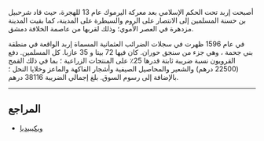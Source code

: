 أصبحت إربد تحت الحكم الإسلامي بعد معركة اليرموك عام 13 للهجرة، حيث قاد شرحبيل بن حسنة المسلمين إلى الانتصار على الروم
والسيطرة على المدينة، كما بقيت المدينة مزدهرة في العصر الأموي؛ وذلك لقربها من عاصمة الخلافة دمشق.

في عام 1596 ظهرت في سجلات الضرائب العثمانية المسماة إربد الواقعة في منطقة بني جحمة ، وهي جزء من سنجق حوران. كان فيها 72
بيتا و 35 عازبا. كل المسلمين. دفع القرويون نسبة ضريبة ثابتة قدرها 25٪ على المنتجات الزراعية ؛ بما في ذلك القمح (22500
درهم) والشعير والمحاصيل الصيفية وأشجار الفاكهة والماعز وخلايا النحل ؛ بالإضافة إلى رسوم السوق. بلغ إجمالي الضريبة 38116
درهم.

--------

## المراجع

* [ويكيبيديا](https://ar.wikipedia.org/wiki/Irbid)